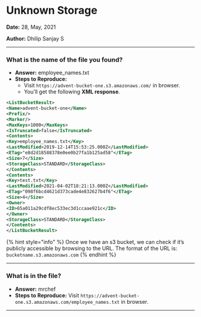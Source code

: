 # Unknown Storage

**Date:** 28, May, 2021

**Author:** Dhilip Sanjay S

---

### What is the name of the file you found?
- **Answer:** employee_names.txt 
- **Steps to Reproduce:** 
    - Visit `https://advent-bucket-one.s3.amazonaws.com/` in browser.
    - You'll get the following **XML response**.

```xml
<ListBucketResult>
<Name>advent-bucket-one</Name>
<Prefix/>
<Marker/>
<MaxKeys>1000</MaxKeys>
<IsTruncated>false</IsTruncated>
<Contents>
<Key>employee_names.txt</Key>
<LastModified>2019-12-14T15:53:25.000Z</LastModified>
<ETag>"e8d2d18588378e0ee0b27fa1b125ad58"</ETag>
<Size>7</Size>
<StorageClass>STANDARD</StorageClass>
</Contents>
<Contents>
<Key>test.txt</Key>
<LastModified>2021-04-02T18:21:13.000Z</LastModified>
<ETag>"098f6bcd4621d373cade4e832627b4f6"</ETag>
<Size>4</Size>
<Owner>
<ID>65a011a29cdf8ec533ec3d1ccaae921c</ID>
</Owner>
<StorageClass>STANDARD</StorageClass>
</Contents>
</ListBucketResult>
```

{% hint style="info" %}
Once we have an s3 bucket, we can check if it’s publicly accessible by browsing to the URL. The format of the URL is: `bucketname.s3.amazonaws.com`
{% endhint %}

---

### What is in the file?
- **Answer:** mrchef
- **Steps to Reproduce:** Visit `https://advent-bucket-one.s3.amazonaws.com/employee_names.txt` in browser.

---